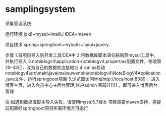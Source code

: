 # samplingsystem
采集管理系统

运行环境
jdk8+mysql+IntelliJ IDEA+maven

项目技术
spring+springboot+mybatis+layui+jquery

步骤
1.将项目导入到开发工具IDEA中
2.将数据库脚本语句粘贴至mysql工具中，并执行导入
3.noteblogv4\application-noteblogv4.properties配置文件，修改第29-33行，改为自己的数据库连接地址
4.run as启动noteblogv4\src\main\java\me\wuwenbin\noteblogv4\NoteBlogV4Application.java文件，运行springboot项目
5.浏览器访问地址http://localhost:8089 ，进入博客主页，进入会员中心->后台管理,账户admin  密码111111 ，即可进入博客后台管理


注:如遇到数据库脚本导入失败，请使用mysql5.7版本
项目需要maven支持，需提前配置好springboot项目所需环境方可运行
